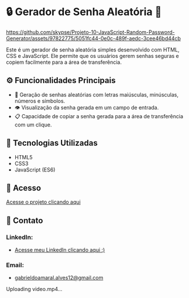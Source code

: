 # 🔒 Gerador de Senha Aleatória 🔑

https://github.com/skypse/Projeto-10-JavaScript-Random-Password-Generator/assets/97822775/5051fc44-0e0c-489f-aedc-3cee46bd44cb

Este é um gerador de senha aleatória simples desenvolvido com HTML, CSS e JavaScript. Ele permite que os usuários gerem senhas seguras e copiem facilmente para a área de transferência.

## ⚙️ Funcionalidades Principais

- 🔄 Geração de senhas aleatórias com letras maiúsculas, minúsculas, números e símbolos.
- 👁️ Visualização da senha gerada em um campo de entrada.
- 📋 Capacidade de copiar a senha gerada para a área de transferência com um clique.

## 🚀 Tecnologias Utilizadas

- HTML5
- CSS3
- JavaScript (ES6)

## 🔗 Acesso

[Acesse o projeto clicando aqui](https://skypse.github.io/Projeto-10-JavaScript-Random-Password-Generator/)

## 📧 Contato

### LinkedIn:
- [Acesse meu LinkedIn clicando aqui :)](https://www.linkedin.com/in/gabriel-do-amaral-alves-3a1055236/)

### Email:
- gabrieldoamaral.alves12@gmail.com


Uploading video.mp4…

